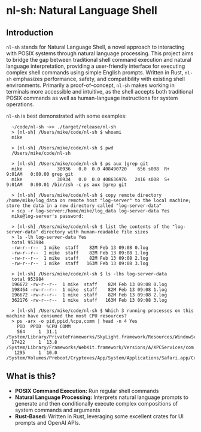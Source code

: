 # nl-sh: Natural Language Shell

## Introduction

`nl-sh` stands for Natural Language Shell, a novel approach to interacting with POSIX systems through natural language processing. This project aims to bridge the gap between traditional shell command execution and natural language interpretation, providing a user-friendly interface for executing complex shell commands using simple English prompts. Written in Rust, `nl-sh` emphasizes performance, safety, and compatibility with existing shell environments. Primarily a proof-of-concept, `nl-sh` makes working in terminals more accessible and intuitive, as the shell accepts both traditional POSIX commands as well as human-language instructions for system operations.

`nl-sh` is best demonstrated with some examples:

```
  ~/code/nl-sh ~>> ./target/release/nl-sh 
  > [nl-sh] /Users/mike/code/nl-sh $ whoami
  mike
  
  > [nl-sh] /Users/mike/code/nl-sh $ pwd
  /Users/mike/code/nl-sh
  
  > [nl-sh] /Users/mike/code/nl-sh $ ps aux |grep git
  mike             30936   0.0  0.0 408490720    656 s008  R+    9:01AM   0:00.00 grep git
  mike             30934   0.0  0.0 408636976   2416 s008  S+    9:01AM   0:00.01 /bin/zsh -c ps aux |grep git

  > [nl-sh] /Users/mike/code/nl-sh $ copy remote directory /home/mike/log_data on remote host "log-server" to the local machine; store the data in a new directory called "log-server-data"
  > scp -r log-server:/home/mike/log_data log-server-data Yes
  mike@log-server's password: 

  > [nl-sh] /Users/mike/code/nl-sh $ list the contents of the "log-server-data" directory with human-readable file sizes
  > ls -lh log-server-data Yes
  total 953984
  -rw-r--r--  1 mike  staff    82M Feb 13 09:08 0.log
  -rw-r--r--  1 mike  staff    82M Feb 13 09:08 1.log
  -rw-r--r--  1 mike  staff    82M Feb 13 09:08 2.log
  -rw-r--r--  1 mike  staff   163M Feb 13 09:08 3.log

  > [nl-sh] /Users/mike/code/nl-sh $ ls -lhs log-server-data
  total 953984
  196672 -rw-r--r--  1 mike  staff    82M Feb 13 09:08 0.log
  198464 -rw-r--r--  1 mike  staff    82M Feb 13 09:08 1.log
  196672 -rw-r--r--  1 mike  staff    82M Feb 13 09:08 2.log
  362176 -rw-r--r--  1 mike  staff   163M Feb 13 09:08 3.log

  > [nl-sh] /Users/mike/code/nl-sh $ Which 3 running processes on this machine have consumed the most CPU resources?
  > ps -arx -o pid,ppid,%cpu,comm | head -n 4 Yes
    PID  PPID  %CPU COMM
    564     1  31.1 /System/Library/PrivateFrameworks/SkyLight.framework/Resources/WindowServer
  17422     1  13.8 /System/Library/Frameworks/WebKit.framework/Versions/A/XPCServices/com.apple.WebKit.WebContent.xpc/Contents/MacOS/com.apple.WebKit.WebContent
   1295     1  10.0 /System/Volumes/Preboot/Cryptexes/App/System/Applications/Safari.app/Contents/MacOS/Safari
```

## What is this?

- **POSIX Command Execution:** Run regular shell commands
- **Natural Language Processing:** Interprets natural language prompts to generate and then conditionally execute complex compositions of system commands and arguments
- **Rust-Based:** Written in Rust, leveraging some excellent crates for UI prompts and OpenAI APIs.
